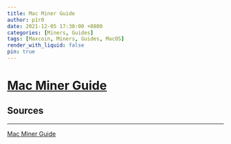 ```yaml
---
title: Mac Miner Guide
author: p1r0
date: 2021-12-05 17:30:00 +0800
categories: [Miners, Guides]
tags: [Maxcoin, Miners, Guides, MacOS]
render_with_liquid: false
pin: true
---
```


# [Mac Miner Guide](http://macminer.fabulouspanda.com/macminer/docs/)

## Sources
---

[Mac Miner Guide](http://macminer.fabulouspanda.com/macminer/docs/)
